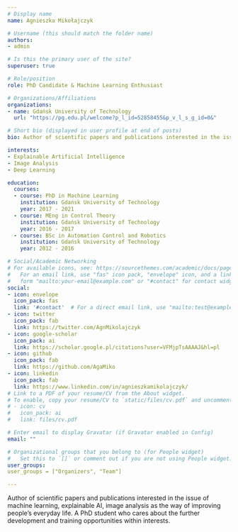 ```yaml
---
# Display name
name: Agnieszka Mikołajczyk

# Username (this should match the folder name)
authors:
- admin

# Is this the primary user of the site?
superuser: true

# Role/position
role: PhD Candidate & Machine Learning Enthusiast

# Organizations/Affiliations
organizations:
- name: Gdańsk University of Technology
  url: "https://pg.edu.pl/welcome?p_l_id=52858455&p_v_l_s_g_id=0&"

# Short bio (displayed in user profile at end of posts)
bio: Author of scientific papers and publications interested in the issue of machine learning, explainable AI, image analysis as the way of improving people’s everyday life. A PhD student who cares about the further development and training opportunities within interests. 

interests:
- Explainable Artificial Intelligence
- Image Analysis
- Deep Learning

education:
  courses:
  - course: PhD in Machine Learning
    institution: Gdańsk University of Technology
    year: 2017 - 2021
  - course: MEng in Control Theory
    institution: Gdańsk University of Technology
    year: 2016 - 2017
  - course: BSc in Automation Control and Robotics
    institution: Gdańsk University of Technology
    year: 2012 - 2016

# Social/Academic Networking
# For available icons, see: https://sourcethemes.com/academic/docs/page-builder/#icons
#   For an email link, use "fas" icon pack, "envelope" icon, and a link in the
#   form "mailto:your-email@example.com" or "#contact" for contact widget.
social:
- icon: envelope
  icon_pack: fas
  link: '#contact'  # For a direct email link, use "mailto:test@example.org".
- icon: twitter
  icon_pack: fab
  link: https://twitter.com/AgnMikolajczyk
- icon: google-scholar
  icon_pack: ai
  link: https://scholar.google.pl/citations?user=VFMjpTsAAAAJ&hl=pl
- icon: github
  icon_pack: fab
  link: https://github.com/AgaMiko
- icon: linkedin
  icon_pack: fab
  link: https://www.linkedin.com/in/agnieszkamikolajczyk/
# Link to a PDF of your resume/CV from the About widget.
# To enable, copy your resume/CV to `static/files/cv.pdf` and uncomment the lines below.
# - icon: cv
#   icon_pack: ai
#   link: files/cv.pdf

# Enter email to display Gravatar (if Gravatar enabled in Config)
email: ""

# Organizational groups that you belong to (for People widget)
#   Set this to `[]` or comment out if you are not using People widget.
user_groups:
user_groups = ["Organizers", "Team"]

---
```


Author of scientific papers and publications interested in the issue of machine learning, explainable AI, image analysis as the way of improving people’s everyday life. A PhD student who cares about the further development and training opportunities within interests. 

